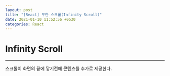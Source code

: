 ```yaml
---
layout: post
title: "[React] 무한 스크롤(Infinity Scroll)"
date: 2021-01-10 11:52:56 +0530
categories: React
---
```


# Infinity Scroll

---

스크롤이 화면의 끝에 닿기전에 콘텐츠를 추가로 제공한다.
